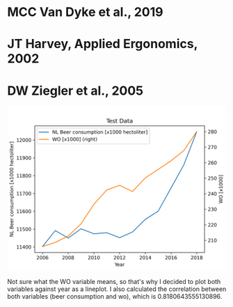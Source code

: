 # MCC Van Dyke et al., 2019
# JT Harvey, Applied Ergonomics, 2002
# DW Ziegler et al., 2005

![lineplot](fig.png)

Not sure what the WO variable means, so that's why I decided to plot both variables against year as a lineplot. I also calculated the correlation between both variables (beer consumption and wo), which is 0.8180643555130896.